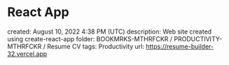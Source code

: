 # React App

created: August 10, 2022 4:38 PM (UTC)
description: Web site created using create-react-app
folder: BOOKMRKS-MTHRFCKR / PRODUCTIVITY-MTHRFCKR / Resume CV
tags: Productivity
url: https://resume-builder-32.vercel.app